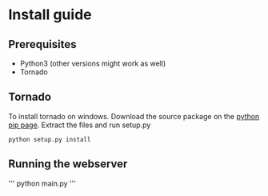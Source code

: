 # Install guide

## Prerequisites
- Python3 (other versions might work as well)
- Tornado

## Tornado
To install tornado on windows.
Download the source package on the [python pip page](https://pypi.python.org/pypi/tornado).
Extract the files and run setup.py
```
python setup.py install
```

## Running the webserver
'''
python main.py
'''